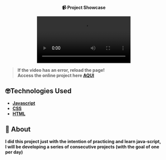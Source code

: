 <strong><div align="center">
📹 Project Showcase

  <video src="./showcase/showcase.mp4">
</div>

> **If the video has an error, reload the page!**<br>
> Access the online project here **[AQUI](https://luckxsz.github.io/Type-SpeedTest/)**

## 🤓Technologies Used

- [Javascript](https://developer.mozilla.org/en-US/docs/Web/JavaScript)
- [CSS](https://developer.mozilla.org/en-US/docs/Web/CSS)
- [HTML](https://developer.mozilla.org/en-US/docs/Web/HTML)

## 📝 About

I did this project just with the intention of practicing and learn java-script, I will be developing a series of consecutive projects (with the goal of one per day)
<strong/>
